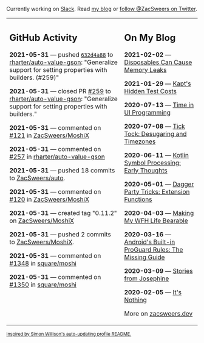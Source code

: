 Currently working on [Slack](https://slack.com/). Read [my blog](https://zacsweers.dev/) or [follow @ZacSweers on Twitter](https://twitter.com/ZacSweers).

<table><tr><td valign="top" width="60%">

## GitHub Activity
<!-- githubActivity starts -->
**2021-05-31** — pushed [`632d4a88`](https://github.com/rharter/auto-value-gson/commit/632d4a88a95fd0e52b7f7a8578fcea23b30cb7f2) to [rharter/auto-value-gson](https://api.github.com/repos/rharter/auto-value-gson): "Generalize support for setting properties with builders. (#259)"

**2021-05-31** — closed PR [#259](https://api.github.com/repos/rharter/auto-value-gson/pulls/259) to [rharter/auto-value-gson](https://api.github.com/repos/rharter/auto-value-gson): "Generalize support for setting properties with builders."

**2021-05-31** — commented on [#121](https://github.com/ZacSweers/MoshiX/issues/121#issuecomment-851724872) in [ZacSweers/MoshiX](https://api.github.com/repos/ZacSweers/MoshiX)

**2021-05-31** — commented on [#257](https://github.com/rharter/auto-value-gson/issues/257#issuecomment-851683925) in [rharter/auto-value-gson](https://api.github.com/repos/rharter/auto-value-gson)

**2021-05-31** — pushed 18 commits to [ZacSweers/auto](https://api.github.com/repos/ZacSweers/auto).

**2021-05-31** — commented on [#120](https://github.com/ZacSweers/MoshiX/issues/120#issuecomment-851678837) in [ZacSweers/MoshiX](https://api.github.com/repos/ZacSweers/MoshiX)

**2021-05-31** — created tag "0.11.2" on [ZacSweers/MoshiX](https://api.github.com/repos/ZacSweers/MoshiX)

**2021-05-31** — pushed 2 commits to [ZacSweers/MoshiX](https://api.github.com/repos/ZacSweers/MoshiX).

**2021-05-31** — commented on [#1348](https://github.com/square/moshi/issues/1348#issuecomment-851675572) in [square/moshi](https://api.github.com/repos/square/moshi)

**2021-05-31** — commented on [#1350](https://github.com/square/moshi/pull/1350#issuecomment-851673974) in [square/moshi](https://api.github.com/repos/square/moshi)
<!-- githubActivity ends -->
</td><td valign="top" width="40%">

## On My Blog
<!-- blog starts -->
**2021-02-02** — [Disposables Can Cause Memory Leaks](https://www.zacsweers.dev/disposables-can-cause-memory-leaks/)

**2021-01-29** — [Kapt's Hidden Test Costs](https://www.zacsweers.dev/kapts-hidden-test-costs/)

**2020-07-13** — [Time in UI Programming](https://www.zacsweers.dev/time-in-ui/)

**2020-07-08** — [Tick Tock: Desugaring and Timezones](https://www.zacsweers.dev/ticktock-desugaring-timezones/)

**2020-06-11** — [Kotlin Symbol Processing: Early Thoughts](https://www.zacsweers.dev/kotlin-symbol-processor-early-thoughts/)

**2020-05-01** — [Dagger Party Tricks: Extension Functions](https://www.zacsweers.dev/dagger-party-tricks-extension-functions/)

**2020-04-03** — [Making My WFH Life Bearable](https://www.zacsweers.dev/making-wfh-life-bearable/)

**2020-03-16** — [Android's Built-in ProGuard Rules: The Missing Guide](https://www.zacsweers.dev/android-proguard-rules/)

**2020-03-09** — [Stories from Josephine](https://www.zacsweers.dev/stories-from-josephine/)

**2020-02-05** — [It's Nothing](https://www.zacsweers.dev/its-nothing/)
<!-- blog ends -->
More on [zacsweers.dev](https://zacsweers.dev/)
</td></tr></table>

<sub><a href="https://simonwillison.net/2020/Jul/10/self-updating-profile-readme/">Inspired by Simon Willison's auto-updating profile README.</a></sub>